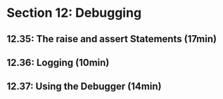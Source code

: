 # Section 12: Debugging
## 12.35: The raise and assert Statements (17min)
## 12.36: Logging (10min)
## 12.37: Using the Debugger (14min)
